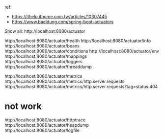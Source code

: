 
ref: 
- https://ithelp.ithome.com.tw/articles/10307445
- https://www.baeldung.com/spring-boot-actuators


Show all: http://localhost:8080/actuator

http://localhost:8080/actuator/health
http://localhost:8080/actuator/info
http://localhost:8080/actuator/beans
http://localhost:8080/actuator/conditions
http://localhost:8080/actuator/env
http://localhost:8080/actuator/mappings
http://localhost:8080/actuator/loggers
http://localhost:8080/actuator/threaddump



http://localhost:8080/actuator/metrics
http://localhost:8080/actuator/metrics/http.server.requests
http://localhost:8080/actuator/metrics/http.server.requests?tag=status:404

# not work

http://localhost:8080/actuator/httptrace 
http://localhost:8080/actuator/heapdump
http://localhost:8080/actuator/logfile